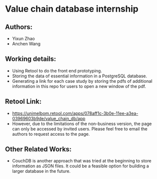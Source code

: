 # Value chain database internship

## Authors:
* Yixun Zhao
* Anchen Wang

## Working details:

- Using Retool to do the front end prototyping.
- Storing the data of essential information in a PostgreSQL database.
- Generating a link for each case study by storing the pdfs of additional information in this repo for users to open a new window of the pdf.

## Retool Link:
- https://unimelbom.retool.com/apps/078aff1c-3b0e-11ee-a3ea-03969603b9de/value_chain_db/app
- However, due to the limitations of the non-business version, the page can only be accessed by invited users. Please feel free to email the authors to request access to the page.

## Other Related Works:
- CouchDB is another approach that was tried at the beginning to store information as JSON files. It could be a feasible option for building a larger database in the future.



